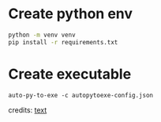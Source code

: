 # Create python env

```bash
python -m venv venv
pip install -r requirements.txt
```

# Create executable

```
auto-py-to-exe -c autopytoexe-config.json
```

credits:
[text](https://pypi.org/project/auto-py-to-exe/)
